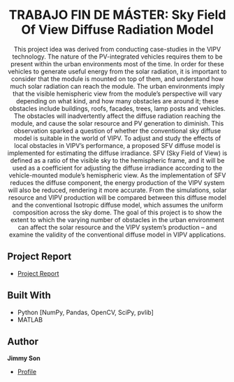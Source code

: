 <h1 align="center">TRABAJO FIN DE MÁSTER: Sky Field Of View Diffuse Radiation Model</h1>

<p align="center">
This project idea was derived from conducting case-studies in the VIPV technology. The nature of the PV-integrated vehicles requires them to be present within the urban environments most of the time. In order for these vehicles to generate useful energy from the solar radiation, it is important to consider that the module is mounted on top of them, and understand how much solar radiation can reach the module. The urban environments imply that the visible hemispheric view from the module’s perspective will vary depending on what kind, and how many obstacles are around it; these obstacles include buildings, roofs, facades, trees, lamp posts and vehicles. The obstacles will inadvertently affect the diffuse radiation reaching the module, and cause the solar resource and PV generation to diminish. This observation sparked a question of whether the conventional sky diffuse model is suitable in the world of VIPV.
To adjust and study the effects of local obstacles in VIPV’s performance, a proposed SFV diffuse model is implemented for estimating the diffuse irradiance. SFV (Sky Field of View) is defined as a ratio of the visible sky to the hemispheric frame, and it will be used as a coefficient for adjusting the diffuse irradiance according to the vehicle-mounted module’s hemispheric view. As the implementation of SFV reduces the diffuse component, the energy production of the VIPV system will also be reduced, rendering it more accurate. From the simulations, solar resource and VIPV production will be compared between this diffuse model and the conventional Isotropic diffuse model, which assumes the uniform composition across the sky dome.
The goal of this project is to show the extent to which the varying number of obstacles in the urban environment can affect the solar resource and the VIPV system’s production – and examine the validity of the conventional diffuse model in VIPV applications.
</p>

## Project Report

- [Project Report](https://github.com/json-0201/TFM_sky_field_of_view/blob/main/TFM_Jimmy_Son_2021-2022.pdf "Project Report")
  
## Built With

- Python [NumPy, Pandas, OpenCV, SciPy, pvlib]
- MATLAB

## Author

**Jimmy Son**

- [Profile](https://github.com/json-0201 "Jimmy Son")
